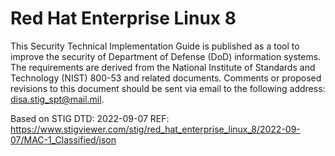 # Red Hat Enterprise Linux 8

This Security Technical Implementation Guide is published as a tool to improve the security of Department of Defense (DoD) information systems. The
requirements are derived from the National Institute of Standards and Technology (NIST) 800-53 and related documents. Comments or proposed revisions to this
document should be sent via email to the following address: disa.stig_spt@mail.mil.

Based on STIG DTD: 2022-09-07
REF: https://www.stigviewer.com/stig/red_hat_enterprise_linux_8/2022-09-07/MAC-1_Classified/json
